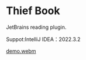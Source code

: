 # Thief Book

JetBrains reading plugin.

Suppot:IntelliJ IDEA：2022.3.2


[demo.webm](https://github.com/hexhero/ThiefBooks-IntelliJIDEA/assets/15560462/cb1368bc-8e6c-472a-a8c3-f5b80e305e94)

